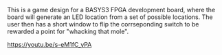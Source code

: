 This is a game design for a BASYS3 FPGA development board, where the board will generate an LED location from a set of possible locations. The user then has a short window to flip the corrseponding switch to be rewarded a point for "whacking that mole". 

https://youtu.be/s-eM1fC_yPA
